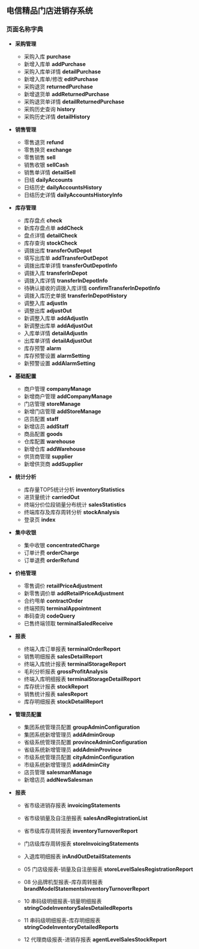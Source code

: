 ## 电信精品门店进销存系统

### 页面名称字典

* **采购管理**
    * 采购入库 **purchase**
    * 新增入库单 **addPurchase**
    * 采购入库单详情 **detailPurchase**
    * 新增入库单/修改 **editPurchase**
    * 采购退货 **returnedPurchase**
    * 新增退货单 **addReturnedPurchase**
    * 采购退货单详情 **detailReturnedPurchase**
    * 采购历史查询 **history**
    * 采购历史详情 **detailHistory**

* **销售管理**
    * 零售退货 **refund**
    * 零售换货 **exchange**
    * 零售销售 **sell**
    * 销售收银 **sellCash**
    * 销售单详情 **detailSell**
    * 日结 **dailyAccounts**
    * 日结历史 **dailyAccountsHistory**
    * 日结历史详情 **dailyAccountsHistoryInfo**

* **库存管理**
	* 库存盘点 **check**
	* 新库存盘点单 **addCheck**
	* 盘点详情 **detailCheck**
	* 库存查询 **stockCheck**
	* 调拨出库 **transferOutDepot**
	* 填写出库单 **addTransferOutDepot**
	* 调拨出库单详情 **transferOutDepotInfo**
	* 调拨入库 **transferInDepot**
	* 调拨入库详情 **transferInDepotInfo**
	* 待确认接收的调拨入库详情 **confirmTransferInDepotInfo**
	* 调拨入库历史单据 **transferInDepotHistory**
	* 调整入库 **adjustIn**
	* 调整出库 **adjustOut**
	* 新调整入库单 **addAdjustIn**
	* 新调整出库单 **addAdjustOut**
	* 入库单详情 **detailAdjustIn**
	* 出库单详情 **detailAdjustOut**
	* 库存预警 **alarm**
	* 库存预警设置 **alarmSetting**
	* 新预警设置 **addAlarmSetting**

* **基础配置**
    * 商户管理 **companyManage**
    * 新增商户管理 **addCompanyManage**
    * 门店管理 **storeManage**
    * 新增门店管理 **addStoreManage**
    * 店员配置 **staff**
    * 新增店员 **addStaff**
    * 商品配置 **goods**
    * 仓库配置 **warehouse**
    * 新增仓库 **addWarehouse**
    * 供货商管理 **supplier**
    * 新增供货商 **addSupplier**
    
* **统计分析**
    * 库存量TOP5统计分析 **inventoryStatistics**
    * 进货量统计 **carriedOut**
    * 终端分价位段销量分布统计 **salesStatistics**
    * 终端库存及库存周转分析 **stockAnalysis**
    * 登录页 **index**

* **集中收银**
    * 集中收银 **concentratedCharge**
    * 订单计费 **orderCharge**
    * 订单退费 **orderRefund**

* **价格管理**
    * 零售调价 **retailPriceAdjustment**
    * 新零售调价单 **addRetailPriceAdjustment**
    * 合约甩单 **contractOrder**
    * 终端预购 **terminalAppointment**
    * 串码查询 **codeQuery**
    * 已售终端领取 **terminalSaledReceive**

* **报表**
    * 终端入库订单报表 **terminalOrderReport**
    * 销售明细报表 **salesDetailReport**
    * 终端入库统计报表 **terminalStorageReport**
    * 毛利分析报表 **grossProfitAnalysis**
    * 终端入库明细报表 **terminalStorageDetailReport**
    * 库存统计报表 **stockReport**
    * 销售统计报表 **salesReport**
    * 库存明细报表 **stockDetailReport**
    
* **管理员配置**
    * 集团系统管理员配置 **groupAdminConfiguration**
    * 集团系统新增管理员 **addAdminGroup**
    * 省级系统管理员配置 **provinceAdminConfiguration**
    * 省级系统新增管理员 **addAdminProvince**
    * 市级系统管理员配置 **cityAdminConfiguration**
    * 市级系统新增管理员 **addAdminCity**
    * 店员管理 **salesmanManage**
    * 新增店员 **addNewSalesman**

* **报表**
    * 省市级进销存报表 **invoicingStatements**
    * 省市级销量及自注册报表 **salesAndRegistrationList**
    * 省市级库存周转报表 **inventoryTurnoverReport**
    * 门店级库存周转报表 **storeInvoicingStatements**
    * 入退库明细报表 **inAndOutDetailStatements**

    
    * 05 门店级报表-销量及自注册报表 **storeLevelSalesRegistrationReport**
    * 08 分品牌机型报表-库存周转报表 **brandModelStatementsInventoryTurnoverReport**
    * 10 串码级明细报表-销量明细报表 **stringCodeInventorySalesDetailedReports**
    * 11 串码级明细报表-库存明细报表 **stringCodeInventoryDetailedReports**
    * 12 代理商级报表-进销存报表 **agentLevelSalesStockReport**

